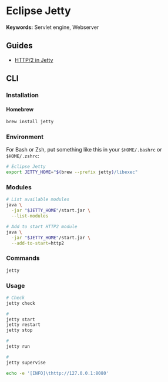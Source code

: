 # Eclipse Jetty

**Keywords:** Servlet engine, Webserver

## Guides

- [HTTP/2 in Jetty](https://www.baeldung.com/jetty-http-2)

## CLI

### Installation

#### Homebrew

```sh
brew install jetty
```

### Environment

For Bash or Zsh, put something like this in your `$HOME/.bashrc` or `$HOME/.zshrc`:

```sh
# Eclipse Jetty
export JETTY_HOME="$(brew --prefix jetty)/libexec"
```

### Modules

```sh
# List available modules
java \
  -jar "$JETTY_HOME"/start.jar \
  --list-modules

# Add to start HTTP2 module
java \
  -jar "$JETTY_HOME"/start.jar \
  --add-to-start=http2
```

### Commands

```sh
jetty
```

### Usage

```sh
# Check
jetty check

#
jetty start
jetty restart
jetty stop

#
jetty run

#
jetty supervise
```

```sh
echo -e '[INFO]\thttp://127.0.0.1:8080'
```

<!--
mvn -Djetty.port=8080 jetty:run
-->

<!-- ### Tips -->

<!-- ####

```sh
cp ./target/*.war "$JETTY_HOME"/webapps
``` -->
